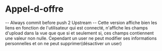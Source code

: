 # Appel-d-offre
  -- Always commit before push 2 Upstream --
Cette version affiche bien les liens en fonction de l'utilisateur qui est connecté, n'affiche les champs d'upload dans la vue que que si et seulement si, ces champs contiennent une valeur non nulle.
             Cependant un user ne peut modifier ses informations personnelles et on ne peut supprimer(désactiver un user)